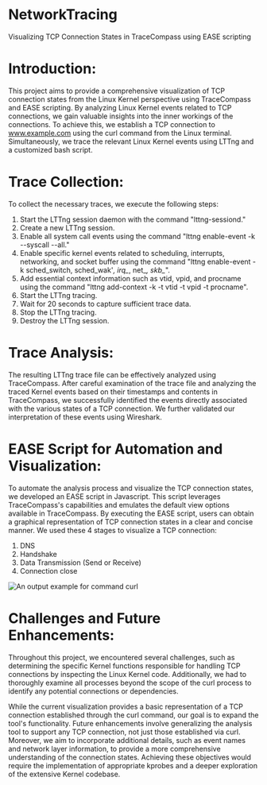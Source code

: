 # NetworkTracing
Visualizing TCP Connection States in TraceCompass using EASE scripting

# Introduction:
This project aims to provide a comprehensive visualization of TCP connection states from the Linux Kernel perspective using TraceCompass and EASE scripting. By analyzing Linux Kernel events related to TCP connections, we gain valuable insights into the inner workings of the connections. To achieve this, we establish a TCP connection to www.example.com using the curl command from the Linux terminal. Simultaneously, we trace the relevant Linux Kernel events using LTTng and a customized bash script.

# Trace Collection:
To collect the necessary traces, we execute the following steps:
1. Start the LTTng session daemon with the command "lttng-sessiond."
2. Create a new LTTng session.
3. Enable all system call events using the command "lttng enable-event -k --syscall --all."
4. Enable specific kernel events related to scheduling, interrupts, networking, and socket buffer using the command "lttng enable-event -k sched_switch, sched_wak'*, irq_*, net_*, skb_*".
5. Add essential context information such as vtid, vpid, and procname using the command "lttng add-context -k -t vtid -t vpid -t procname".
6. Start the LTTng tracing.
7. Wait for 20 seconds to capture sufficient trace data.
8. Stop the LTTng tracing.
9. Destroy the LTTng session.

# Trace Analysis:
The resulting LTTng trace file can be effectively analyzed using TraceCompass. After careful examination of the trace file and analyzing the traced Kernel events based on their timestamps and contents in TraceCompass, we successfully identified the events directly associated with the various states of a TCP connection. We further validated our interpretation of these events using Wireshark.

# EASE Script for Automation and Visualization:
To automate the analysis process and visualize the TCP connection states, we developed an EASE script in Javascript. This script leverages TraceCompass's capabilities and emulates the default view options available in TraceCompass. By executing the EASE script, users can obtain a graphical representation of TCP connection states in a clear and concise manner.
We used these 4 stages to visualize a TCP connection: 

1. DNS
2. Handshake
3. Data Transmission (Send or Receive)
4. Connection close

![An output example for command curl](https://github.com/[Mohammad-h78]/[NetworkTracing]/blob/[branch]/image.jpg?raw=true)

# Challenges and Future Enhancements:
Throughout this project, we encountered several challenges, such as determining the specific Kernel functions responsible for handling TCP connections by inspecting the Linux Kernel code. Additionally, we had to thoroughly examine all processes beyond the scope of the curl process to identify any potential connections or dependencies. 

While the current visualization provides a basic representation of a TCP connection established through the curl command, our goal is to expand the tool's functionality. Future enhancements involve generalizing the analysis tool to support any TCP connection, not just those established via curl. Moreover, we aim to incorporate additional details, such as event names and network layer information, to provide a more comprehensive understanding of the connection states. Achieving these objectives would require the implementation of appropriate kprobes and a deeper exploration of the extensive Kernel codebase.
